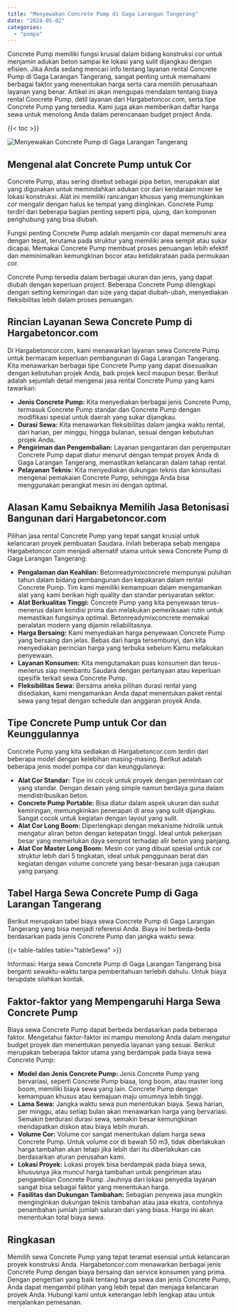 ```yaml
---
title: "Menyewakan Concrete Pump di Gaga Larangan Tangerang"
date: "2024-05-02"
categories: 
  - "pompa"
---
```




Concrete Pump memiliki fungsi krusial dalam bidang konstruksi cor untuk menjamin adukan beton sampai ke lokasi yang sulit dijangkau dengan efisien. Jika Anda sedang mencari info tentang layanan rental Concrete Pump di Gaga Larangan Tangerang, sangat penting untuk memahami berbagai faktor yang menentukan harga serta cara memilih perusahaan layanan yang benar. Artikel ini akan mengupas mendalam tentang biaya rental Concrete Pump, detil layanan dari Hargabetoncor.com, serta tipe Concrete Pump yang tersedia. Kami juga akan memberikan daftar harga sewa untuk menolong Anda dalam perencanaan budget project Anda.

{{< toc >}}

![Menyewakan Concrete Pump di Gaga Larangan Tangerang](https://hargareadymixid.github.io/pompa/concrete-pump%20(3).png)

## Mengenal alat Concrete Pump untuk Cor

Concrete Pump, atau sering disebut sebagai pipa beton, merupakan alat yang digunakan untuk memindahkan adukan cor dari kendaraan mixer ke lokasi konstruksi. Alat ini memiliki rancangan khusus yang memungkinkan cor mengalir dengan halus ke tempat yang diinginkan. Concrete Pump terdiri dari beberapa bagian penting seperti pipa, ujung, dan komponen penghubung yang bisa diubah.

Fungsi penting Concrete Pump adalah menjamin cor dapat memenuhi area dengan tepat, terutama pada struktur yang memiliki area sempit atau sukar dicapai. Memakai Concrete Pump membuat proses penuangan lebih efektif dan meminimalkan kemungkinan bocor atau ketidakrataan pada permukaan cor.

Concrete Pump tersedia dalam berbagai ukuran dan jenis, yang dapat diubah dengan keperluan project. Beberapa Concrete Pump dilengkapi dengan setting kemiringan dan size yang dapat diubah-ubah, menyediakan fleksibilitas lebih dalam proses penuangan.

## Rincian Layanan Sewa Concrete Pump di Hargabetoncor.com

Di Hargabetoncor.com, kami menawarkan layanan sewa Concrete Pump untuk bermacam keperluan pembangunan di Gaga Larangan Tangerang. Kita menawarkan berbagai tipe Concrete Pump yang dapat disesuaikan dengan kebutuhan projek Anda, baik projek kecil maupun besar. Berikut adalah sejumlah detail mengenai jasa rental Concrete Pump yang kami tawarkan:

- **Jenis Concrete Pump:** Kita menyediakan berbagai jenis Concrete Pump, termasuk Concrete Pump standar dan Concrete Pump dengan modifikasi spesial untuk daerah yang sukar dijangkau.
- **Durasi Sewa:** Kita menawarkan fleksibilitas dalam jangka waktu rental, dari harian, per minggu, hingga bulanan, sesuai dengan kebutuhan projek Anda.
- **Pengiriman dan Pengembalian:** Layanan pengantaran dan penjemputan Concrete Pump dapat diatur menurut dengan tempat proyek Anda di Gaga Larangan Tangerang, memastikan kelancaran dalam tahap rental.
- **Pelayanan Teknis:** Kita menyediakan dukungan teknis dan konsultasi mengenai pemakaian Concrete Pump, sehingga Anda bisa menggunakan perangkat mesin ini dengan optimal.

## Alasan Kamu Sebaiknya Memilih Jasa Betonisasi Bangunan dari Hargabetoncor.com

Pilihan jasa rental Concrete Pump yang tepat sangat krusial untuk kelancaran proyek pembuatan Saudara. Inilah beberapa sebab mengapa Hargabetoncor.com menjadi alternatif utama untuk sewa Concrete Pump di Gaga Larangan Tangerang:

- **Pengalaman dan Keahlian:** Betonreadymixconcrete mempunyai puluhan tahun dalam bidang pembangunan dan kepakaran dalam rental Concrete Pump. Tim kami memiliki kemampuan dalam mengamankan alat yang kami berikan high quality dan standar persyaratan sektor.
- **Alat Berkualitas Tinggi:** Concrete Pump yang kita penyewaan terus-menerus dalam kondisi prima dan melakukan pemeriksaan rutin untuk memastikan fungsinya optimal. Betonreadymixconcrete memakai peralatan modern yang dijamin reliabilitasnya.
- **Harga Bersaing:** Kami menyediakan harga penyewaan Concrete Pump yang bersaing dan jelas. Bebas dari harga tersembunyi, dan kita menyediakan perincian harga yang terbuka sebelum Kamu melakukan penyewaan.
- **Layanan Konsumen:** Kita mengutamakan puas konsumen dan terus-menerus siap membantu Saudara dengan pertanyaan atau keperluan spesifik terkait sewa Concrete Pump.
- **Fleksibilitas Sewa:** Bersama aneka pilihan durasi rental yang disediakan, kami mengamankan Anda dapat menentukan paket rental sewa yang tepat dengan schedule dan anggaran proyek Anda.

## Tipe Concrete Pump untuk Cor dan Keunggulannya

Concrete Pump yang kita sediakan di Hargabetoncor.com terdiri dari beberapa model dengan kelebihan masing-masing. Berikut adalah beberapa jenis model pompa cor dan keunggulannya:

- **Alat Cor Standar:** Tipe ini cocok untuk proyek dengan permintaan cor yang standar. Dengan desain yang simple namun berdaya guna dalam mendistribusikan beton.
- **Concrete Pump Portable:** Bisa diatur dalam aspek ukuran dan sudut kemiringan, memungkinkan penerapan di area yang sulit dijangkau. Sangat cocok untuk kegiatan dengan layout yang sulit.
- **Alat Cor Long Boom:** Diperlengkapi dengan mekanisme hidrolik untuk mengatur aliran beton dengan ketepatan tinggi. Ideal untuk pekerjaan besar yang memerlukan daya semprot terhadap alir beton yang panjang.
- **Alat Cor Master Long Boom:** Mesin cor yang dibuat spesial untuk cor struktur lebih dari 5 tingkatan, ideal untuk penggunaan berat dan kegiatan dengan volume concrete yang besar-besaran juga cakupan yang panjang.

## Tabel Harga Sewa Concrete Pump di Gaga Larangan Tangerang

Berikut merupakan tabel biaya sewa Concrete Pump di Gaga Larangan Tangerang yang bisa menjadi referensi Anda. Biaya ini berbeda-beda berdasarkan pada jenis Concrete Pump dan jangka waktu sewa:

{{< table-tables table="tableSewa" >}}

Informasi: Harga sewa Concrete Pump di Gaga Larangan Tangerang bisa berganti sewaktu-waktu tanpa pemberitahuan terlebih dahulu. Untuk biaya terupdate silahkan kontak.

## Faktor-faktor yang Mempengaruhi Harga Sewa Concrete Pump

Biaya sewa Concrete Pump dapat berbeda berdasarkan pada beberapa faktor. Mengetahui faktor-faktor ini mampu menolong Anda dalam mengatur budget proyek dan menentukan penyedia layanan yang sesuai. Berikut merupakan beberapa faktor utama yang berdampak pada biaya sewa Concrete Pump:

- **Model dan Jenis Concrete Pump:** Jenis Concrete Pump yang bervariasi, seperti Concrete Pump biasa, long boom, atau master long boom, memiliki biaya sewa yang lain. Concrete Pump dengan kemampuan khusus atau kemajuan maju umumnya lebih tinggi.
- **Lama Sewa:** Jangka waktu sewa pun menentukan biaya. Sewa harian, per minggu, atau setiap bulan akan menawarkan harga yang bervariasi. Semakin berdurasi durasi sewa, semakin besar kemungkinan mendapatkan diskon atau biaya lebih murah.
- **Volume Cor:** Volume cor sangat menentukan dalam harga sewa Concrete Pump. Untuk volume cor di bawah 50 m3, tidak diberlakukan harga tambahan akan tetapi jika lebih dari itu diberlakukan cas berdasarkan aturan perusahan kami.
- **Lokasi Proyek:** Lokasi proyek bisa berdampak pada biaya sewa, khususnya jika muncul harga tambahan untuk pengiriman atau pengambilan Concrete Pump. Jauhnya dari lokasi penyedia layanan sangat bisa sebagai faktor yang menentukan harga.
- **Fasilitas dan Dukungan Tambahan:** Sebagian penyewa jasa mungkin menginginkan dukungan teknis tambahan atau jasa ekstra, contohnya penambahan jumlah jumlah saluran dari yang biasa. Harga ini akan menentukan total biaya sewa.

## Ringkasan

Memilih sewa Concrete Pump yang tepat teramat esensial untuk kelancaran proyek konstruksi Anda. Hargabetoncor.com menawarkan berbagai jenis Concrete Pump dengan biaya bersaing dan service konsumen yang prima. Dengan pengertian yang baik tentang harga sewa dan jenis Concrete Pump, Anda dapat mengambil pilihan yang lebih tepat dan menjaga kelancaran proyek Anda. Hubungi kami untuk keterangan lebih lengkap atau untuk menjalankan pemesanan.
